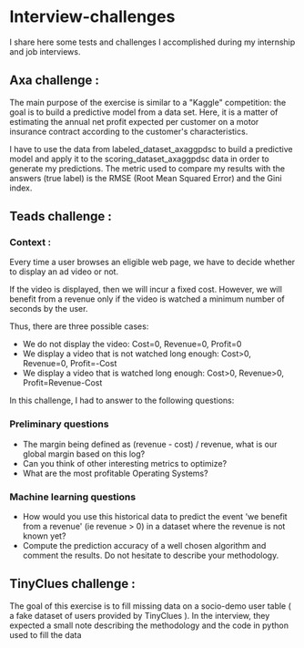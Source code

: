 # Interview-challenges

I share here some tests and challenges I accomplished during my internship and job interviews.

## Axa challenge :

The main purpose of the exercise is similar to a "Kaggle" competition: the goal is to build a predictive model from a data set. Here, it is a matter of estimating the annual net profit expected per customer on a motor insurance contract according to the customer's characteristics.

I have to use the data from labeled_dataset_axaggpdsc to build a predictive model and apply it to the scoring_dataset_axaggpdsc data in order to generate my predictions. The metric used to compare my results with the answers (true label) is the RMSE (Root Mean Squared Error) and the Gini index.

## Teads challenge : 

### Context : 

Every time a user browses an eligible web page, we have to decide whether to display an ad video or not.

If the video is displayed, then we will incur a fixed cost. However, we will benefit from a revenue only if the video is watched a minimum number of seconds by the user.

Thus, there are three possible cases:

- We do not display the video: Cost=0, Revenue=0, Profit=0
- We display a video that is not watched long enough: Cost>0, Revenue=0, Profit=-Cost
- We display a video that is watched long enough: Cost>0, Revenue>0, Profit=Revenue-Cost

In this challenge, I had to answer to the following questions: 

### Preliminary questions

- The margin being defined as (revenue - cost) / revenue, what is our global margin based on this log?
- Can you think of other interesting metrics to optimize?
- What are the most profitable Operating Systems?

### Machine learning questions

- How would you use this historical data to predict the event 'we benefit from a revenue' (ie revenue > 0) in a dataset where the revenue is not known yet?
- Compute the prediction accuracy of a well chosen algorithm and comment the results. Do not hesitate to describe your methodology.


## TinyClues challenge : 

The goal of this exercise is to fill missing data on a socio-demo user table ( a fake dataset of users provided by TinyClues ). In the interview, they expected a small note describing the methodology and the code in python used to fill the data


